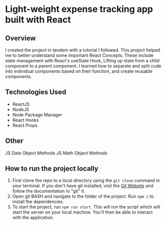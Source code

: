 # Light-weight expense tracking app built with React
## Overview
I created the project in tandem with a tutorial I followed. This project helped me to better understand some important React Concepts. These include state management with React's useState Hook, Lifting up state from a child component to a parent component. I learned how to separate and split code into individual components based on their function, and create reusable components.

## Technologies Used
- ReactJS
- NodeJS
- Node Package Manager
- React Hooks
- React Props

## Other
JS Date Object Methods
JS Math Object Methods

## How to run the project locally
1. First clone the repo to a local directory using the `git clone` command in your terminal. If you don't have git installed, visit the [Git Website](https://git-scm.com/) and follow the documentation to "git" it.
2. Open git BASH and navigate to the folder of the project. Run `npm i` to install the dependencies.
3. To start the project, run `npm run start`. This will run the script which will start the server on your local machine. You'll then be able to interact with the application.
